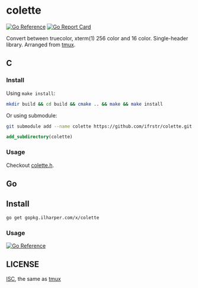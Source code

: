 # colette

[![Go Reference](https://pkg.go.dev/badge/gopkg.ilharper.com/x/colette.svg)](https://pkg.go.dev/gopkg.ilharper.com/x/colette)
[![Go Report Card](https://goreportcard.com/badge/gopkg.ilharper.com/x/colette)](https://goreportcard.com/report/gopkg.ilharper.com/x/colette)

Convert between truecolor, xterm(1) 256 color and 16 color. Single-header library. Arranged from [tmux](https://github.com/tmux/tmux).

## C

### Install

Using `make install`:

```sh
mkdir build && cd build && cmake .. && make && make install
```

Or using submodule:

```sh
git submodule add --name colette https://github.com/ifrstr/colette.git colette
```

```cmake
add_subdirectory(colette)
```

### Usage

Checkout [colette.h](https://github.com/ifrstr/colette/blob/master/include/colette/colette.h).

## Go

## Install

```sh
go get gopkg.ilharper.com/x/colette
```

### Usage

[![Go Reference](https://pkg.go.dev/badge/gopkg.ilharper.com/x/colette.svg)](https://pkg.go.dev/gopkg.ilharper.com/x/colette)

## LICENSE

[ISC](https://github.com/ifrstr/colette/blob/master/LICENSE), the same as [tmux](https://github.com/tmux/tmux)
